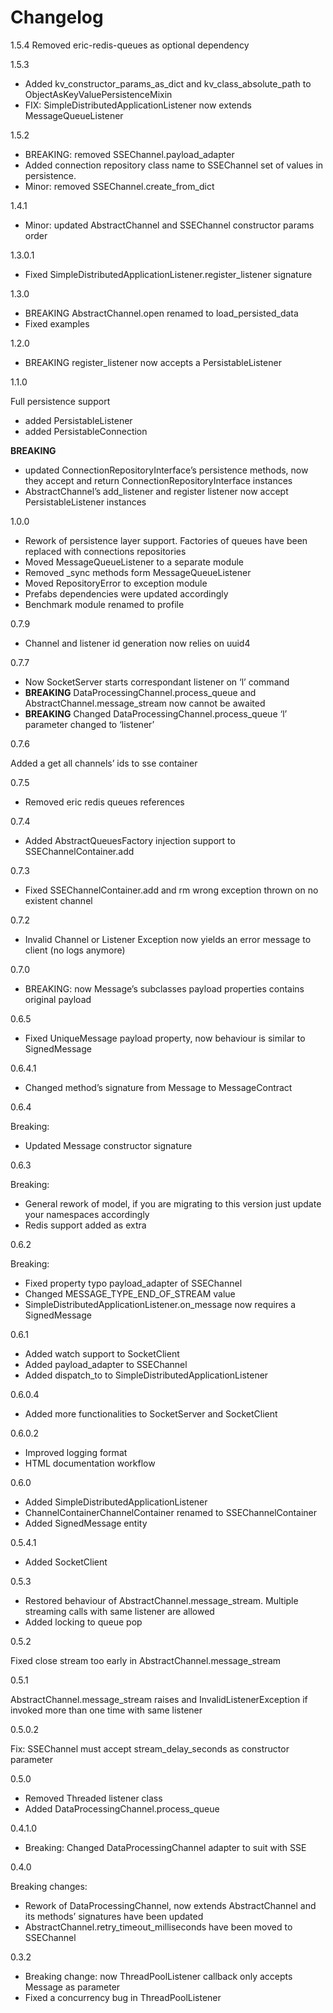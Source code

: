 <a id="changelog"></a>

# Changelog

1.5.4
Removed eric-redis-queues as optional dependency

1.5.3

* Added kv_constructor_params_as_dict and kv_class_absolute_path to ObjectAsKeyValuePersistenceMixin
* FIX: SimpleDistributedApplicationListener now extends MessageQueueListener

1.5.2

* BREAKING: removed SSEChannel.payload_adapter
* Added connection repository class name to SSEChannel set of values in persistence.
* Minor: removed SSEChannel.create_from_dict

1.4.1

* Minor: updated AbstractChannel and SSEChannel constructor params order

1.3.0.1

* Fixed SimpleDistributedApplicationListener.register_listener signature

1.3.0

* BREAKING AbstractChannel.open renamed to load_persisted_data
* Fixed examples

1.2.0

* BREAKING register_listener now accepts a PersistableListener

1.1.0

Full persistence support

* added PersistableListener
* added PersistableConnection

**BREAKING**

* updated ConnectionRepositoryInterface’s persistence methods, now they accept and return ConnectionRepositoryInterface instances
* AbstractChannel’s add_listener and register listener now accept PersistableListener instances

1.0.0

* Rework of persistence layer support. Factories of queues have been replaced with connections repositories
* Moved MessageQueueListener to a separate module
* Removed \_sync methods form MessageQueueListener
* Moved RepositoryError to exception module
* Prefabs dependencies were updated accordingly
* Benchmark module renamed to profile

0.7.9

* Channel and listener id generation now relies on uuid4

0.7.7

* Now SocketServer starts correspondant listener on ‘l’ command
* **BREAKING** DataProcessingChannel.process_queue and AbstractChannel.message_stream now cannot be awaited
* **BREAKING** Changed DataProcessingChannel.process_queue ‘l’ parameter changed to ‘listener’

0.7.6

Added a get all channels’ ids to sse container

0.7.5

* Removed eric redis queues references

0.7.4

* Added AbstractQueuesFactory injection support to SSEChannelContainer.add

0.7.3

* Fixed SSEChannelContainer.add and rm wrong exception thrown on no existent channel

0.7.2

* Invalid Channel or Listener Exception now yields an error message to client (no logs anymore)

0.7.0

* BREAKING: now Message’s subclasses payload properties contains original payload

0.6.5

* Fixed UniqueMessage payload property, now behaviour is similar to SignedMessage

0.6.4.1

* Changed method’s signature from Message to MessageContract

0.6.4

Breaking:

* Updated Message constructor signature

0.6.3

Breaking:

* General rework of model, if you are migrating to this version just update your namespaces accordingly
* Redis support added as extra

0.6.2

Breaking:

* Fixed property typo payload_adapter of SSEChannel
* Changed MESSAGE_TYPE_END_OF_STREAM value
* SimpleDistributedApplicationListener.on_message now requires a SignedMessage

0.6.1

* Added watch support to SocketClient
* Added payload_adapter to SSEChannel
* Added dispatch_to to SimpleDistributedApplicationListener

0.6.0.4

* Added more functionalities to SocketServer and SocketClient

0.6.0.2

* Improved logging format
* HTML documentation workflow

0.6.0

* Added SimpleDistributedApplicationListener
* ChannelContainerChannelContainer renamed to SSEChannelContainer
* Added SignedMessage entity

0.5.4.1

* Added SocketClient

0.5.3

* Restored behaviour of AbstractChannel.message_stream. Multiple streaming calls with same listener are allowed
* Added locking to queue pop

0.5.2

Fixed close stream too early in AbstractChannel.message_stream

0.5.1

AbstractChannel.message_stream raises and InvalidListenerException
if invoked more than one time with same listener

0.5.0.2

Fix: SSEChannel must accept stream_delay_seconds as constructor parameter

0.5.0

* Removed Threaded listener class
* Added DataProcessingChannel.process_queue

0.4.1.0

* Breaking: Changed DataProcessingChannel adapter to suit with SSE

0.4.0

Breaking changes:

* Rework of DataProcessingChannel, now extends AbstractChannel and its methods’ signatures have been updated
* AbstractChannel.retry_timeout_milliseconds have been moved to SSEChannel

0.3.2

* Breaking change: now ThreadPoolListener callback only accepts Message as parameter
* Fixed a concurrency bug in ThreadPoolListener
